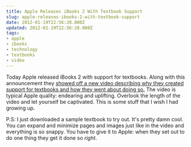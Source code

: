 ```yaml
---
title: Apple Releases iBooks 2 With Textbook Support
slug: apple-releases-ibooks-2-with-textbook-support
date: 2012-01-19T22:56:28.000Z
updated: 2012-01-19T22:56:28.000Z
tags:
- apple
- ibooks
- technology
- textbooks
- video
---
```


Today Apple released iBooks 2 with support for textbooks.  Along with this announcement they <a href='http://9to5mac.com/2012/01/19/heres-the-heart-warming-clip-played-at-apples-education-event-in-nyc/'>showed off a new video describing why they created support for textbooks and how they went about doing so.</a>  The video is typical Apple quality:  endearing and uplifting.  Overlook the length of the video and let yourself be captivated.  This is some stuff that I wish I had growing up.

P.S:  I just downloaded a sample textbook to try out.  It's pretty damn cool.  You can expand and minimize pages and images just like in the video and everything is so snappy.  You have to give it to Apple:  when they set out to do one thing they get it done so <em>right</em>.


